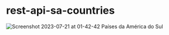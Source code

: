 # rest-api-sa-countries

![Screenshot 2023-07-21 at 01-42-42 Países da América do Sul](https://github.com/m-rcussilva/rest-api-sa-countries/assets/35894743/8be7c3de-f5a6-4f56-b471-4553e5905d51)
